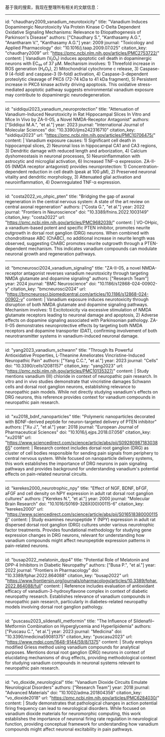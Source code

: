 基于我的搜索，我现在整理所有相关的文献信息：

----
id: "chaudhary2009_vanadium_neurotoxicity"
title: "Vanadium Induces Dopaminergic Neurotoxicity Via Protein Kinase C-Delta Dependent Oxidative Signaling Mechanisms: Relevance to Etiopathogenesis of Parkinson's Disease"
authors: ["Chaudhary S.", "Kanthasamy A.G.", "Anantharam V.", "Kanthasamy A.G."]
year: 2009
journal: "Toxicology and Applied Pharmacology"
doi: "10.1016/j.taap.2009.07.025"
citation_key: "chaudhary2009"
url: "https://pmc.ncbi.nlm.nih.gov/articles/PMC2753722/"
content: |
  Vanadium (V₂O₅) induces apoptotic cell death in dopaminergic neurons with EC₅₀ of 37 μM. Mechanism involves: 1) Threefold increase in ROS generation (H₂O₂), 2) Mitochondrial cytochrome c release, 3) Caspase-9 (4-fold) and caspase-3 (9-fold) activation, 4) Caspase-3-dependent proteolytic cleavage of PKCδ (72-74 kDa to 41 kDa fragment), 5) Persistent increase in PKCδ kinase activity driving apoptosis. This oxidative stress-mediated apoptotic pathway suggests environmental vanadium exposure may contribute to dopaminergic neurodegeneration.

----
id: "siddiqui2023_vanadium_neuroprotection"
title: "Attenuation of Vanadium-Induced Neurotoxicity in Rat Hippocampal Slices In Vitro and Mice In Vivo by ZA-II-05, a Novel NMDA-Receptor Antagonist"
authors: ["Siddiqui M.A.", "et al."]
year: 2023
journal: "International Journal of Molecular Sciences"
doi: "10.3390/ijms242316710"
citation_key: "siddiqui2023"
url: "https://pmc.ncbi.nlm.nih.gov/articles/PMC10706475/"
content: |
  Vanadium exposure causes: 1) Significant cell death in hippocampal slices, 2) Neuronal loss in hippocampal CA1 and CA3 regions, 3) Dendritic damage with reduced length and arborization, 4) Calcium dyshomeostasis in neuronal processes, 5) Neuroinflammation with astrocytic and microglial activation, 6) Increased TNF-α expression. ZA-II-05 (NMDA receptor antagonist) provides neuroprotection: 1) Concentration-dependent reduction in cell death (peak at 100 μM), 2) Preserved neuronal vitality and dendritic morphology, 3) Attenuated glial activation and neuroinflammation, 4) Downregulated TNF-α expression.

----
id: "costa2022_vo_ohpic_pten"
title: "Bridging the gap of axonal regeneration in the central nervous system: A state of the art review on central axonal regeneration"
authors: ["Costa G.", "et al."]
year: 2022
journal: "Frontiers in Neuroscience"
doi: "10.3389/fnins.2022.1003149"
citation_key: "costa2022"
url: "https://pmc.ncbi.nlm.nih.gov/articles/PMC9682039/"
content: |
  VO-OHpic, a vanadium-based potent and specific PTEN inhibitor, promotes neurite outgrowth in dorsal root ganglion (DRG) neurons. When combined with chondroitinase ABC (ChABC), no additional increase in neurite length was observed, suggesting ChABC promotes neurite outgrowth through a PTEN-dependent mechanism. This indicates vanadium compounds can modulate neuronal growth and regeneration pathways.

----
id: "bmcneurosci2024_vanadium_signaling"
title: "ZA-II-05, a novel NMDA-receptor antagonist reverses vanadium neurotoxicity through targeting NMDA glutamate and dopamine signaling"
authors: ["Research Team"]
year: 2024
journal: "BMC Neuroscience"
doi: "10.1186/s12868-024-00902-y"
citation_key: "bmcneurosci2024"
url: "https://bmcneurosci.biomedcentral.com/articles/10.1186/s12868-024-00902-y"
content: |
  Vanadium exposure induces neurotoxicity through disruption of both NMDA glutamate and dopamine signaling pathways. Mechanism involves: 1) Excitotoxicity via excessive stimulation of NMDA glutamate receptors leading to neuronal damage and apoptosis, 2) Adverse effects on dopamine signaling associated with Parkinsonian pathology. ZA-II-05 demonstrates neuroprotective effects by targeting both NMDA receptors and dopamine transporter (DAT), confirming involvement of both neurotransmitter systems in vanadium-induced neuronal damage.

----
id: "yang2023_vanadium_schwann"
title: "Through Its Powerful Antioxidative Properties, L-Theanine Ameliorates Vincristine-Induced Neuropathic Pain"
authors: ["Yang C.C.", "et al."]
year: 2023
journal: "Cells"
doi: "10.3390/cells12081157"
citation_key: "yang2023"
url: "https://pmc.ncbi.nlm.nih.gov/articles/PMC10135327/"
content: |
  Study mentions vanadium (III) chloride in context of neuropathic pain research. In vitro and in vivo studies demonstrate that vincristine damages Schwann cells and dorsal root ganglion neurons, establishing relevance to neuropathic pain models. While not directly studying vanadium's effects on DRG neurons, this reference provides context for vanadium compounds in neuropathic pain research.

----
id: "xu2018_bdnf_nanoparticles"
title: "Polymeric nanoparticles decorated with BDNF-derived peptide for neuron-targeted delivery of PTEN inhibitor"
authors: ["Xu J.", "et al."]
year: 2018
journal: "European Journal of Pharmaceutical Sciences"
doi: "10.1016/j.ejps.2018.07.056"
citation_key: "xu2018"
url: "https://www.sciencedirect.com/science/article/abs/pii/S0928098718303865"
content: |
  Research context includes dorsal root ganglion (DRG) as cluster of cell bodies responsible for sending pain signals from periphery to central nervous system. While focused on nanoparticle delivery systems, this work establishes the importance of DRG neurons in pain signaling pathways and provides background for understanding vanadium's potential effects on pain-related neuronal circuits.

----
id: "kerekes2000_neurotrophic_npy"
title: "Effect of NGF, BDNF, bFGF, aFGF and cell density on NPY expression in adult rat dorsal root ganglion cultures"
authors: ["Kerekes N.", "et al."]
year: 2000
journal: "Molecular Brain Research"
doi: "10.1016/S0169-328X(00)00115-6"
citation_key: "kerekes2000"
url: "https://www.sciencedirect.com/science/article/abs/pii/S0165183800001156"
content: |
  Study examines neuropeptide Y (NPY) expression in adult rat dispersed dorsal root ganglion (DRG) cultures under various neurotrophic factor treatments. Provides foundational methodology for studying gene expression changes in DRG neurons, relevant for understanding how vanadium compounds might affect neuropeptide expression patterns in pain-related neurons.

----
id: "busap2022_melatonin_dpp4"
title: "Potential Role of Melatonin and DPP-4 Inhibitors in Diabetic Neuropathy"
authors: ["Busa P.", "et al."]
year: 2022
journal: "Frontiers in Pharmacology"
doi: "10.3389/fphar.2022.864088"
citation_key: "busap2022"
url: "https://www.frontiersin.org/journals/pharmacology/articles/10.3389/fphar.2022.864088/full"
content: |
  Reference includes evaluation of antioxidant efficacy of vanadium-3-hydroxyflavone complex in context of diabetic neuropathy research. Establishes relevance of vanadium compounds in neuropathic pain research, particularly in diabetes-related neuropathy models involving dorsal root ganglion pathology.

----
id: "puscasu2023_sildenafil_metformin"
title: "The Influence of Sildenafil–Metformin Combination on Hyperglycemia and Hyperlipidemia"
authors: ["Puscasu C.", "et al."]
year: 2023
journal: "Medicina"
doi: "10.3390/medicina59081375"
citation_key: "puscasu2023"
url: "https://www.mdpi.com/1648-9144/59/8/1375"
content: |
  Study employs modified Griess method using vanadium compounds for analytical purposes. Mentions dorsal root ganglion (DRG) neurons in context of elucidating mechanisms of drug effects, providing methodological context for studying vanadium compounds in neuronal systems relevant to neuropathic pain research.

----
id: "vo_dioxide_neurological"
title: "Vanadium Dioxide Circuits Emulate Neurological Disorders"
authors: ["Research Team"]
year: 2018
journal: "Advanced Materials"
doi: "10.1002/adma.201804358"
citation_key: "vo_dioxide2018"
url: "https://pmc.ncbi.nlm.nih.gov/articles/PMC6284030/"
content: |
  Study demonstrates that pathological changes in action potential firing frequency can lead to neurological disorders. While focused on vanadium dioxide materials for neuromorphic computing, this work establishes the importance of neuronal firing rate regulation in neurological function, providing conceptual framework for understanding how vanadium compounds might affect neuronal excitability in pain pathways.